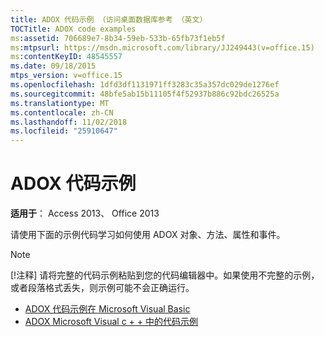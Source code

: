 ```yaml
---
title: ADOX 代码示例 （访问桌面数据库参考 （英文）
TOCTitle: ADOX code examples
ms:assetid: 706689e7-8b34-59eb-533b-65fb73f1eb5f
ms:mtpsurl: https://msdn.microsoft.com/library/JJ249443(v=office.15)
ms:contentKeyID: 48545557
ms.date: 09/18/2015
mtps_version: v=office.15
ms.openlocfilehash: 1dfd3df1131971ff3283c35a357dc029de1276ef
ms.sourcegitcommit: 48bfe5ab15b11105f4f52937b886c92bdc26525a
ms.translationtype: MT
ms.contentlocale: zh-CN
ms.lasthandoff: 11/02/2018
ms.locfileid: "25910647"
---
```

# <a name="adox-code-examples"></a>ADOX 代码示例

**适用于**： Access 2013、 Office 2013

请使用下面的示例代码学习如何使用 ADOX 对象、方法、属性和事件。

> [!NOTE]
> [!注释] 请将完整的代码示例粘贴到您的代码编辑器中。如果使用不完整的示例，或者段落格式丢失，则示例可能不会正确运行。

- [ADOX 代码示例在 Microsoft Visual Basic](adox-code-examples-in-microsoft-visual-basic.md)
- [ADOX Microsoft Visual c + + 中的代码示例](adox-code-examples-in-microsoft-visual-c.md)

